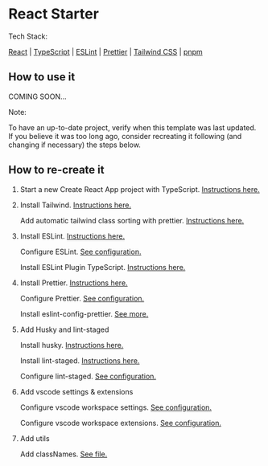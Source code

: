 # React Starter

Tech Stack:

[React](https://reactjs.org/) | [TypeScript](https://www.typescriptlang.org/) | [ESLint](https://eslint.org/) | [Prettier](https://prettier.io/) | [Tailwind CSS](https://tailwindcss.com/) | [pnpm](https://pnpm.io/)

## How to use it

COMING SOON...

Note:

To have an up-to-date project, verify when this template was last updated. If you believe it was too long ago, consider recreating it following (and changing if necessary) the steps below.

## How to re-create it

1.  Start a new Create React App project with TypeScript. [Instructions here.](https://create-react-app.dev/docs/adding-typescript/)

1.  Install Tailwind. [Instructions here.](https://tailwindcss.com/docs/guides/create-react-app)

    Add automatic tailwind class sorting with prettier. [Instructions here.](https://tailwindcss.com/blog/automatic-class-sorting-with-prettier)

1.  Install ESLint. [Instructions here.](https://github.com/jsx-eslint/eslint-plugin-react)

    Configure ESLint. [See configuration.](./.eslintrc.json)

    Install ESLint Plugin TypeScript. [Instructions here.](https://www.npmjs.com/package/@typescript-eslint/eslint-plugin)

1.  Install Prettier. [Instructions here.](https://prettier.io/docs/en/install.html)

    Configure Prettier. [See configuration.](./.prettierrc)

    Install eslint-config-prettier. [See more.](https://prettier.io/docs/en/integrating-with-linters.html)

1.  Add Husky and lint-staged

    Install husky. [Instructions here.](https://typicode.github.io/husky/#/?id=install)

    Install lint-staged. [Instructions here.](https://www.npmjs.com/package/lint-staged)

    Configure lint-staged. [See configuration.](./package.json)

1.  Add vscode settings & extensions

    Configure vscode workspace settings. [See configuration.](./.vscode/settings.json)

    Configure vscode workspace extensions. [See configuration.](./.vscode/extensions.json)

1.  Add utils

    Add classNames. [See file.](./src/lib/utils/classNames.ts)

